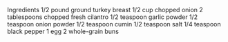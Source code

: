 Ingredients
1/2 pound ground turkey breast
1/2 cup chopped onion
2 tablespoons chopped fresh cilantro
1/2 teaspoon garlic powder
1/2 teaspoon onion powder
1/2 teaspoon cumin
1/2 teaspoon salt
1/4 teaspoon black pepper
1 egg
2 whole-grain buns